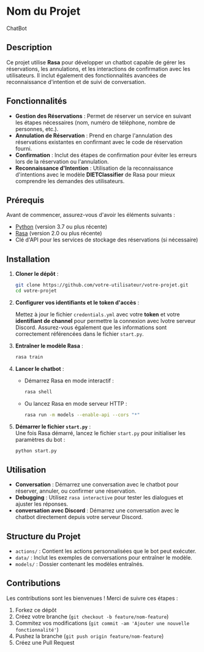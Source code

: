 
# Nom du Projet
ChatBot

## Description

Ce projet utilise **Rasa** pour développer un chatbot capable de gérer les réservations, les annulations, et les interactions de confirmation avec les utilisateurs. Il inclut également des fonctionnalités avancées de reconnaissance d'intention et de suivi de conversation.

## Fonctionnalités

- **Gestion des Réservations** : Permet de réserver un service en suivant les étapes nécessaires (nom, numéro de téléphone, nombre de personnes, etc.).
- **Annulation de Réservation** : Prend en charge l'annulation des réservations existantes en confirmant avec le code de réservation fourni.
- **Confirmation** : Inclut des étapes de confirmation pour éviter les erreurs lors de la réservation ou l'annulation.
- **Reconnaissance d'Intention** : Utilisation de la reconnaissance d'intentions avec le modèle **DIETClassifier** de Rasa pour mieux comprendre les demandes des utilisateurs.

## Prérequis

Avant de commencer, assurez-vous d'avoir les éléments suivants :

- [Python](https://www.python.org/downloads/) (version 3.7 ou plus récente)
- [Rasa](https://rasa.com/docs/rasa/installation) (version 2.0 ou plus récente)
- Clé d'API pour les services de stockage des réservations (si nécessaire)

## Installation

1. **Cloner le dépôt** :
   ```bash
   git clone https://github.com/votre-utilisateur/votre-projet.git
   cd votre-projet
   ```


2. **Configurer vos identifiants et le token d'accès** :

   Mettez à jour le fichier `credentials.yml` avec votre **token** et votre **identifiant de channel** pour permettre la connexion avec lvotre serveur Discord. Assurez-vous également que les informations sont correctement référencées dans le fichier `start.py`.

3. **Entraîner le modèle Rasa** :
   ```bash
   rasa train
   ```

4. **Lancer le chatbot** :
   - Démarrez Rasa en mode interactif :
     ```bash
     rasa shell
     ```
   - Ou lancez Rasa en mode serveur HTTP :
     ```bash
     rasa run -m models --enable-api --cors "*"
     ```

5. **Démarrer le fichier `start.py`** :  
   Une fois Rasa démarré, lancez le fichier `start.py` pour initialiser les paramètres du bot :
   ```bash
   python start.py
   ```

## Utilisation

- **Conversation** : Démarrez une conversation avec le chatbot pour réserver, annuler, ou confirmer une réservation.
- **Debugging** : Utilisez `rasa interactive` pour tester les dialogues et ajuster les réponses.
- **conversation avec Discord** : Démarrez une conversation avec le chatbot directement depuis votre serveur Discord.

## Structure du Projet

- `actions/` : Contient les actions personnalisées que le bot peut exécuter.
- `data/` : Inclut les exemples de conversations pour entraîner le modèle.
- `models/` : Dossier contenant les modèles entraînés.

## Contributions

Les contributions sont les bienvenues ! Merci de suivre ces étapes :

1. Forkez ce dépôt
2. Créez votre branche (`git checkout -b feature/nom-feature`)
3. Commitez vos modifications (`git commit -am 'Ajouter une nouvelle fonctionnalité'`)
4. Pushez la branche (`git push origin feature/nom-feature`)
5. Créez une Pull Request

